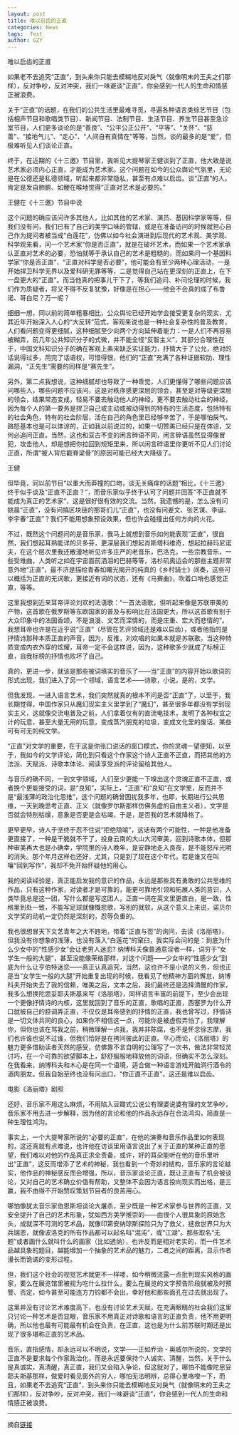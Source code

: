 ```yaml
---
layout: post
title: 难以启齿的正直
categories: News
tags:  Test
author: GZY
---
```


难以启齿的正直

如果老不去追究“正直”，到头来你只能去模糊地反对戾气（就像明末的王夫之们那样），反对争吵，反对冲突，我们一味避谈“正直”，你会感到一代人的生命和情感正被浪费。

关于“正直”的话题，在我们的公共生活里最难寻觅，寻遍各种语言类综艺节目（包括相声节目和歌唱类节目）、新闻节目、法制节目、生活节目、养生节目甚至急诊室节目，人们更多谈论的是“善良”、“公平公正公开”、“平等”、“关怀”、“慈善”、“接地气儿”、“走心”、“人间自有真情在”等等，当然，谈的最多的是“爱”，但极难听见人们谈论正直。

终于，在近期的《十三邀》节目里，我听见大提琴家王健谈到了正直，他大致是说艺术家必须内心正直，才能成为艺术家。这个问题在如今的公众舆论气氛里，无论是在公德还是私德领域，听起来都非常隐私，甚至有点难以启齿。谈“正直”的人，肯定是发自肺腑、如鲠在喉地觉得“正直对艺术是必要的。”

王健在《十三邀》节目中说

这个问题的确应该问许多其他人，比如其他的艺术家、演员、基因科学家等等，但我们没有问，我们已有了自己的美学口味的管辖，或是在准备访问的时候就担心自己作为提问者被当成“白莲花”，仿佛以如今社会演进到后现代的艺术观、美学观、科学观来看，问一个艺术家“你是否正直”，就是在破坏艺术，而如果一个艺术家承认正直对艺术的必要，恐怕就等于承认自己的艺术是粗糙的，而如果问一个基因科学家“你是否正直”、“正直对科学是否必要”，他可能会有至少两种心理活动，一是开始捍卫科学无界以及爱科研无罪等等，二是觉得自己站在更深刻的正直上，在下一盘更大的“正直”。而当他真的把事儿干下了，等我们追问、补问伦理的时候，我们作为质疑者，将又不得不反复犹豫，好像是在担心――他会不会真的成了布鲁诺、哥白尼？万一呢？

细细一想，同以前的简单粗暴相比，公众舆论已经开始学会接受更复杂的现实，尤其近年开始深入人心的“大反转”范式，客观来说也是一种社会复杂性的普及教育，人们看问题变得更细腻，这种细腻至少向两个方向延伸着能力：一是人们不再容易被糊弄，前几年公共知识分子的式微，并不能全怪“反智主义”，其部分合理性在于，中国文科知识分子的确在客观上素来缺乏实证能力，抒情大于了公允，绝对的话说得过多，用完了话语权，可惜得很，他们的“正直”充满了各种证据软肋、理性漏洞，“正先生”需要的同样是“赛先生”。

另外，第二点我想说，这种细腻却也导致了一种乖觉，人们更懂得了哪些问题应该问哪些人，哪些问题不应该问，这是对秩序感更深层的领会，甚至是对等级更深层的领会，结果常态变成，轻易不要去触动他人的神经，更不要去触动社会的神经，因为每个人的第一要务是捍卫自己或主动或被动得到的特有的生活态度，包括特有的社会角色，特有的社会阶层，活在自己的角色里已经够辛苦了，于是哪怕戾气、路怒基本也是可以体谅的，正如我以前说过的，如果一切赞美已经只是在体谅，又何必追问正直。当然，这也和亘古不变的闲言碎语不同，闲言碎语虽然显得像冒犯，攻击他人，却是想把你拉回到规矩里来，所以闲言碎语里你更听不见人们讨论正直，所谓“被人背后戳脊梁骨”的原因可能已经大大降级了。

王健

但毕竟，同以前节目“以重大而莽撞的口吻，谈无关痛痒的话题”相比，《十三邀》终于似乎谈及“正直不正直？”，而音乐家似乎终于认可了问题并回答“不正直就不能成为真正的艺术家”，这是很好很有效的交流。当然，我遗憾的是，怎么没有问姚晨“正直”，没有问搞区块链的那哥们儿“正直”，也没有问姜文、张艺谋、李诞、李宇春“正直”？我们不能用想象预设效果，但也许会碰撞出任何方向的火花。

不过，既然这个问题问的是音乐家，我马上就想到音乐如何能表现“正直”，很自然，我们想起耳熟能详的贝多芬，更深层我们想起肖斯塔科维奇，想起拉赫玛尼诺夫，在这个层次里我还散漫地听见许多庄严的老音乐，巴洛克，一些宗教音乐，一些受难曲，人类听之如在宇宙面前洒泪的巴赫等等，洛杉矶奥运会的那些主题非常意外地“正直”，最不济是描绘青春如曙光揭开的纯真的《乡村骑士》间奏，这些可以概括为正直的无词歌，更接近有词的状态，还有《马赛曲》，吹着口哨也感觉正直，等等。

这里我想到近来耳帝评论刘欢的法语歌：“一首法语歌，但听起来像是苏联审美的产物，这首歌在俄罗斯等东欧国家的普及与影响比在法国更大，所以这首歌有别于大众印象中的法国香颂，不是浪漫、文艺而深情的，而是庄重、宏大而悲情的”。我想耳帝也许是在近乎说“正直”（尽管在艺评领域还是难以启齿），或者他指的是抒情诗那种本质正直的声音，因为，反推，刘欢唱的如果本就是苏联歌，当这种特质变成内衣外穿的炫耀，耳帝一定不会这样说，因为，这种歌多少就成了标榜正直，自我标榜的抒情也败坏了自己。

真的，更进一步，就该是那些被词填实的音乐了――当“正直”的内容开始以歌词的形式出现，我们进入了另一个领域，语言艺术――诗歌，小说，是的，文学。

但我发现，一进入语言艺术，我们突然就真的根本不问是否“正直”了，以至于，我长期觉得，中国作家只从魔幻现实主义里学到了“魔幻”，甚至很多年都没有学到现实主义，这就像交流电普及之前，人们拿着仅有的直流电技术，发明了各种权宜之计的玩意，甚至大量无用的玩意，变成蒸汽朋克的垃圾，变成文化里的废话、某些可有可无的纯文学。

“正直”对文学的重要，在于这是你张口说话的窗口模式，你的灵魂一望便知，以至于，我如今的文学评论，简化到只看这个作家这个诗人正直不正直，而把其他的方法派、天赋派、诗歌本体论、阅读享受派的评论留给其他人。

与音乐的确不同，一到文字领域，人们至少更能一下嗅出这个灵魂正直不正直，或者换个更能接受的词，是“良知”，实际上，“正直”和“良知”在文学里，反而并不是“最浅薄的政治化思维”，这个问题的确曾困扰我多年，也即，长期进行公共思维，一天到晚思考正直、正义（就像罗尔斯那样仿佛务虚的自由主义者），文字是否就会特别枯燥，意象是否更是会枯竭，于是，是否我的艺术就降格了。

更早更早，诗人于坚终于忍不住说“拒绝隐喻”，这话有两个可能性，一种是他准备更直接了，一种是干脆就不干了，投身云南的大山大河审美，回到诗歌本体，但那种审美再大也是小确幸，学院里的诗人晚年，是安静地走入良夜，是不能怒斥光明的消失。那个年月这样也还好，尤其，只是到了现在这个年代，若是谁又在叫嚷“回到写作”，我却不免开始怀疑他的用心。

我的阅读经验是，真正能启发我的意识的作品，永远是那些具有勇敢的公共思维的作品，只有这种作家，对读者才是可靠的，能更可靠地引领和拓展人类的意识，人类毕竟总是这一团，写什么都是写这团人，正直一词在英文里更直白，是一致，性格里到处一致，不能写足球就慷慨悲歌，写别的就软，从这个意义上来说，诺贝尔文学奖的动机一定仍然是深刻的，忍辱负重的。

我也很想冒天下文艺青年之大不韪地，带着“正直与否”的询问，去读《洛丽塔》，但我没有你想象的浅薄，也没有落入“白莲花”的窠臼，我实际会问的是：到底为什么少女中的“性感少女”会让老男人迷恋? 纳博科夫像普通意淫者一样，词穷于“女学生一般的大腿”，甚至没能像荣格那样，对这个问题――少女中的“性感少女”到底为什么让亨伯特迷恋――真正认真追究，当然，这也许不是小说的义务，但也正是当“女学生一般的大腿”开始重复出现的时候，我看见了他精神方面的懈怠，纳博科夫开始失去了我的信赖，唯美之后，文本之后，我们最终还是选择清醒的作家，我多么想换陀思妥耶夫斯基来写《洛丽塔》，同样语言丰富的前提下，至少会出现一个更像抒情诗的内核，这里就回到了音乐的正直，歌唱的正直，西塞罗为什么开口就被自己的腔调弄正直，不仅仅是耳帝感到的抒情的正直，我也曾写过，抒情诗是一切文体共同的良心，如果你不相信这一点，可能你是被虚假弄怕了，我理解你，但你也该在骂我之前，稍微理解一点我，我并非陈腐，也不是怀念徐志摩，我们也许谁也说不过谁，但我们恰好是在拷问彼此的正直。平心而论，《洛丽塔》的魅力更多借助读者天然的感受，仿佛靠不言自明的公理写了一次书，做法非常轻灵讨巧，在一个可靠的欲望脚本上，舒舒服服地释放他的词语，但确实不怎么深刻。在我看来，纳博科夫和木心是在同一个语境，适合做一种语言游戏开脑洞行酒令的酒肉朋友。但我自始至终也没有问出口，“你正直不正直”，这还是难以启齿。

电影《洛丽塔》剧照

还好，音乐家不用这么麻烦，不用陷入豆瓣式公说公有理婆说婆有理的文艺争吵，音乐家不用去进一步解释，因为他的言论和他的作品永远存在合法鸿沟，简直是一种生理性鸿沟。

事实上，一个大提琴家所说的“必要的正直”，在他的演奏和音乐作品里如何表现的，这还真就有点难说，也许他在访谈里用语言说出了关于正直的某种正直的愿望，我们难以对他的作品真正求全责备，或许，好的耳朵能听在他的音乐里听出“正直”，这反而增添了艺术的神秘，我也看到一个奇妙的结构，音乐家的言论越实，他作品的神秘感反而会增强，所以，音乐家谈论正直，既让正直有了机会被谈论，又对自己的艺术确立价值有帮助，又整体不会因为语言投向现实而出格，是三赢，我不由得不开始赞叹策划节目者的良苦用心。

哪怕像犹太音乐家伯恩斯坦谈论大屠杀，至少既是一种艺术家参与世界的正直，又安全提升了自己的艺术形象，犹如西方美学推崇的――由很个人很具象的原始念头，成就深不可测的艺术品，就像印第安纳琼斯探险只为了救父，拯救世界只为大兵瑞恩，就像波洛克的所有作品都可以起名叫“混沌”，或“江湖”。那些取名“无题”或者画什么就叫什么的画家（比如透纳），也许反而是相对老实的，而一件艺术品越具象的题目，越能增加一个抽象的艺术品的魅力，二者之间的距离，显示作者漫长而诡谲的变形过程。

但，我们这个社会的视觉艺术就更不一样喽，如今稍微流露一点批判现实风格的画家，要么在展览馆里被视为吃什么拉什么，要么在展览的文字预告阶段就被及时预警、否定，如今甚至可能连方力钧都不会出，幸好他和那些面孔在过去就出现了。

这里并没有讨论艺术难度高下，也没有讨论艺术天赋，在充满眼睛的社会我们这里只讨论一种艺术是否显眼，音乐家不用真正对诗歌和语言的正直负责，他不用更明确，所以他也最有可能最有机会在负责，在正直，这也是为什么前苏联时期还是出现了很多堪称正直的艺术品。

音乐，直指感情，却永远可以不明说，文学――正如乔治・奥威尔所说的，文学的正直不是要求每个作家政治化，而是永远要保持个人诚实、清醒，当然，关于什么是真诚实，真清醒，真正直，我们又会陷入争论，但这就对了，哪怕不能像陀思妥耶夫斯基那样，做爱时看见窗外的穷人，哪怕无法明辨，总得心里咯噔一下，而且，如果老不去追究“正直”，到头来你只能去模糊地反对戾气（就像明末的王夫之们那样），反对争吵，反对冲突，我们一味避谈“正直”，你会感到一代人的生命和情感正被浪费。

*****

摘自[链接](http://dajia.qq.com/original/category/zb20190127.html)